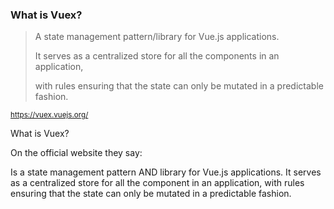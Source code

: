### What is Vuex?

<blockquote>
A state management pattern/library for Vue.js applications.

It serves as a centralized store for all the components in an application,

with rules ensuring that the state can only be mutated in a predictable fashion.
</blockquote>

<small>https://vuex.vuejs.org/</small>

<aside class="notes">
What is Vuex?

On the official website they say:

Is a state management pattern AND library for Vue.js applications.
It serves as a centralized store for all the component in an application,
with rules ensuring that the state can only be mutated in a predictable fashion.
</aside>
